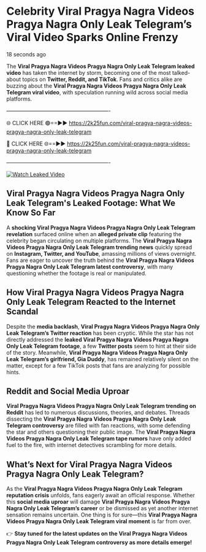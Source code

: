 # Celebrity Viral Pragya Nagra Videos Pragya Nagra Only Leak Telegram’s Viral Video Sparks Online Frenzy

18 seconds ago

The **Viral Pragya Nagra Videos Pragya Nagra Only Leak Telegram leaked video** has taken the internet by storm, becoming one of the most talked-about topics on **Twitter, Reddit, and TikTok**. Fans and critics alike are buzzing about the **Viral Pragya Nagra Videos Pragya Nagra Only Leak Telegram viral video**, with speculation running wild across social media platforms.

———————————————————-

🌐 CLICK HERE 🟢==►► https://2k25fun.com/viral-pragya-nagra-videos-pragya-nagra-only-leak-telegram

🔴 CLICK HERE 🌐==►► https://2k25fun.com/viral-pragya-nagra-videos-pragya-nagra-only-leak-telegram

———————————————————-

[![Watch Leaked Video](https://miro.medium.com/v2/resize:fit:828/format:webp/1*cilzJN44JGOrTw9NJCrNHA.gif "Watch Leaked Video")](https://2k25fun.com/viral-pragya-nagra-videos-pragya-nagra-only-leak-telegram)

## **Viral Pragya Nagra Videos Pragya Nagra Only Leak Telegram's Leaked Footage: What We Know So Far**  
A **shocking Viral Pragya Nagra Videos Pragya Nagra Only Leak Telegram revelation** surfaced online when an **alleged private clip** featuring the celebrity began circulating on multiple platforms. The **Viral Pragya Nagra Videos Pragya Nagra Only Leak Telegram trending news** quickly spread on **Instagram, Twitter, and YouTube**, amassing millions of views overnight. Fans are eager to uncover the truth behind the **Viral Pragya Nagra Videos Pragya Nagra Only Leak Telegram latest controversy**, with many questioning whether the footage is real or manipulated.  

## **How Viral Pragya Nagra Videos Pragya Nagra Only Leak Telegram Reacted to the Internet Scandal**  
Despite the **media backlash**, **Viral Pragya Nagra Videos Pragya Nagra Only Leak Telegram’s Twitter reaction** has been cryptic. While the star has not directly addressed the **leaked Viral Pragya Nagra Videos Pragya Nagra Only Leak Telegram footage**, a few **Twitter posts** seem to hint at their side of the story. Meanwhile, **Viral Pragya Nagra Videos Pragya Nagra Only Leak Telegram’s girlfriend, Gia Duddy**, has remained relatively silent on the matter, except for a few TikTok posts that fans are analyzing for possible hints.  

## **Reddit and Social Media Uproar**  
**Viral Pragya Nagra Videos Pragya Nagra Only Leak Telegram trending on Reddit** has led to numerous discussions, theories, and debates. Threads dissecting the **Viral Pragya Nagra Videos Pragya Nagra Only Leak Telegram controversy** are filled with fan reactions, with some defending the star and others questioning their public image. The **Viral Pragya Nagra Videos Pragya Nagra Only Leak Telegram tape rumors** have only added fuel to the fire, with internet detectives scrambling for more details.  

## **What’s Next for Viral Pragya Nagra Videos Pragya Nagra Only Leak Telegram?**  
As the **Viral Pragya Nagra Videos Pragya Nagra Only Leak Telegram reputation crisis** unfolds, fans eagerly await an official response. Whether this **social media uproar** will damage **Viral Pragya Nagra Videos Pragya Nagra Only Leak Telegram’s career** or be dismissed as yet another internet sensation remains uncertain. One thing is for sure—this **Viral Pragya Nagra Videos Pragya Nagra Only Leak Telegram viral moment** is far from over.  

👉 **Stay tuned for the latest updates on the Viral Pragya Nagra Videos Pragya Nagra Only Leak Telegram controversy as more details emerge!**  